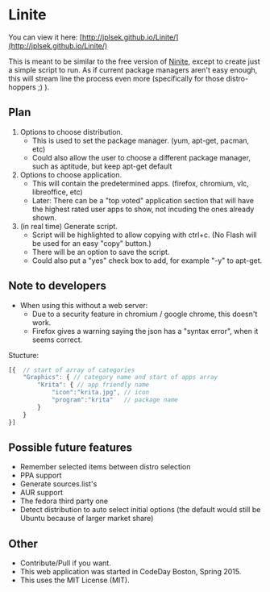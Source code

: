 Linite
======

You can view it here: [http://jplsek.github.io/Linite/](http://jplsek.github.io/Linite/)

This is meant to be similar to the free version of [Ninite](https://ninite.com/), except to create just a simple script to run.
As if current package managers aren't easy enough, this will stream line the process even more (specifically for those distro-hoppers ;) ).

## Plan

1. Options to choose distribution.
    * This is used to set the package manager. (yum, apt-get, pacman, etc)
    * Could also allow the user to choose a different package manager, such as aptitude, but keep apt-get default
2. Options to choose application.
    * This will contain the predetermined apps. (firefox, chromium, vlc, libreoffice, etc)
    * Later: There can be a "top voted" application section that will have the highest rated user apps to show, not incuding the ones already shown.
3. (in real time) Generate script.
    * Script will be highlighted to allow copying with ctrl+c. (No Flash will be used for an easy "copy" button.)
    * There will be an option to save the script.
    * Could also put a "yes" check box to add, for example "-y" to apt-get.

## Note to developers

* When using this without a web server:
	* Due to a security feature in chromium / google chrome, this doesn't work.
	* Firefox gives a warning saying the json has a "syntax error", when it seems correct.


Stucture:
```javascript
[{  // start of array of categories
    "Graphics": { // category name and start of apps array
        "Krita": { // app friendly name
            "icon":"krita.jpg", // icon
            "program":"krita"   // package name
        }
    }
}]
```

## Possible future features

* Remember selected items between distro selection
* PPA support
* Generate sources.list's
* AUR support
* The fedora third party one
* Detect distribution to auto select initial options (the default would still be Ubuntu because of larger market share)

## Other

* Contribute/Pull if you want.
* This web application was started in CodeDay Boston, Spring 2015.
* This uses the MIT License (MIT).